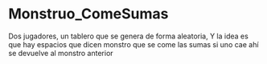 # Monstruo_ComeSumas
Dos jugadores, un tablero que se genera de forma aleatoria, Y la idea es que hay espacios que dicen monstro que se come las sumas si uno cae ahí se devuelve al monstro anterior
